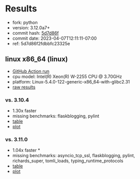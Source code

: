 # Results

- fork: python
- version: 3.12.0a7+
- commit hash: [5d7d86f](https://github.com/python/cpython/commit/5d7d86f)
- commit date: 2023-04-07T12:11:11-07:00
- ref: 5d7d86f2fdbbfc23325e

## linux x86_64 (linux)

- [GitHub Action run](https://github.com/faster-cpython/benchmarking/actions/runs/4669710692)
- cpu model: Intel(R) Xeon(R) W-2255 CPU @ 3.70GHz
- platform: Linux-5.4.0-122-generic-x86_64-with-glibc2.31
- [raw results](bm-20230407-linux-x86_64-python-5d7d86f2fdbbfc23325e-3.12.0a7%2B-5d7d86f.json)

### vs. 3.10.4

- 1.30x faster
- missing benchmarks: flaskblogging, pylint
- [table](bm-20230407-linux-x86_64-python-5d7d86f2fdbbfc23325e-3.12.0a7%2B-5d7d86f-vs-3.10.4.md)
- [plot](bm-20230407-linux-x86_64-python-5d7d86f2fdbbfc23325e-3.12.0a7%2B-5d7d86f-vs-3.10.4.png)

### vs. 3.11.0

- 1.04x faster \*
- missing benchmarks: asyncio_tcp_ssl, flaskblogging, pylint, richards_super, tomli_loads, typing_runtime_protocols
- [table](bm-20230407-linux-x86_64-python-5d7d86f2fdbbfc23325e-3.12.0a7%2B-5d7d86f-vs-3.11.0.md)
- [plot](bm-20230407-linux-x86_64-python-5d7d86f2fdbbfc23325e-3.12.0a7%2B-5d7d86f-vs-3.11.0.png)

